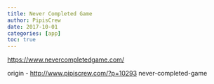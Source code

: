 ```yaml
---
title: Never Completed Game
author: PipisCrew
date: 2017-10-01
categories: [app]
toc: true
---
```


https://www.nevercompletedgame.com/

origin - http://www.pipiscrew.com/?p=10293 never-completed-game
